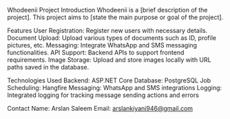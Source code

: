 Whodeenii Project
Introduction
Whodeenii is a [brief description of the project]. This project aims to [state the main purpose or goal of the project].

Features
User Registration: Register new users with necessary details.
Document Upload: Upload various types of documents such as ID, profile pictures, etc.
Messaging: Integrate WhatsApp and SMS messaging functionalities.
API Support: Backend APIs to support frontend requirements.
Image Storage: Upload and store images locally with URL paths saved in the database.


Technologies Used
Backend: ASP.NET Core
Database: PostgreSQL
Job Scheduling: Hangfire
Messaging: WhatsApp and SMS integrations
Logging: Integrated logging for tracking message sending actions and errors

Contact
Name: Arslan Saleem
Email: arslankiyani946@gmail.com
